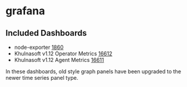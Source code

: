 # grafana

## Included Dashboards

* node-exporter [1860](https://grafana.com/grafana/dashboards/1860)
* Khulnasoft v1.12 Operator Metrics [16612](https://grafana.com/grafana/dashboards/16612-khulnasoft-operator/)
* Khulnasoft v1.12 Agent Metrics [16611](https://grafana.com/grafana/dashboards/16611-khulnasoft-metrics/)

In these dashboards, old style graph panels have been upgraded to the newer time series panel type.
